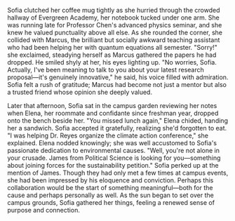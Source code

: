 Sofia clutched her coffee mug tightly as she hurried through the crowded hallway of Evergreen Academy, her notebook tucked under one arm. She was running late for Professor Chen's advanced physics seminar, and she knew he valued punctuality above all else. As she rounded the corner, she collided with Marcus, the brilliant but socially awkward teaching assistant who had been helping her with quantum equations all semester. "Sorry!" she exclaimed, steadying herself as Marcus gathered the papers he had dropped. He smiled shyly at her, his eyes lighting up. "No worries, Sofia. Actually, I've been meaning to talk to you about your latest research proposal—it's genuinely innovative," he said, his voice filled with admiration. Sofia felt a rush of gratitude; Marcus had become not just a mentor but also a trusted friend whose opinion she deeply valued.

Later that afternoon, Sofia sat in the campus garden reviewing her notes when Elena, her roommate and confidante since freshman year, dropped onto the bench beside her. "You missed lunch again," Elena chided, handing her a sandwich. Sofia accepted it gratefully, realizing she'd forgotten to eat. "I was helping Dr. Reyes organize the climate action conference," she explained. Elena nodded knowingly; she was well accustomed to Sofia's passionate dedication to environmental causes. "Well, you're not alone in your crusade. James from Political Science is looking for you—something about joining forces for the sustainability petition." Sofia perked up at the mention of James. Though they had only met a few times at campus events, she had been impressed by his eloquence and conviction. Perhaps this collaboration would be the start of something meaningful—both for the cause and perhaps personally as well. As the sun began to set over the campus grounds, Sofia gathered her things, feeling a renewed sense of purpose and connection.
